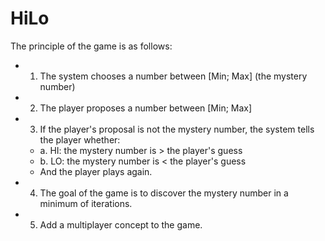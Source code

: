 # HiLo

The principle of the game is as follows:
- 1. The system chooses a number between [Min; Max] (the mystery number)
- 2. The player proposes a number between [Min; Max]
- 3. If the player's proposal is not the mystery number, the system tells the player whether:
  - a. HI: the mystery number is > the player's guess
  - b. LO: the mystery number is < the player's guess
  - And the player plays again.
- 4. The goal of the game is to discover the mystery number in a minimum of iterations.
- 5. Add a multiplayer concept to the game. 
